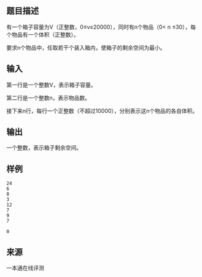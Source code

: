 ## 题目描述

有一个箱子容量为V（正整数，0≤v≤20000），同时有n个物品（0< n ≤30），每个物品有一个体积（正整数）。

要求n个物品中，任取若干个装入箱内，使箱子的剩余空间为最小。

## 输入

第一行是一个整数V，表示箱子容量。

第二行是一个整数n，表示物品数。

接下来n行，每行一个正整数（不超过10000），分别表示这n个物品的各自体积。

## 输出

一个整数，表示箱子剩余空间。

## 样例

```input1
24
6
8
3
12
7
9
7

```

```output1
0
```


 ## 来源

 一本通在线评测